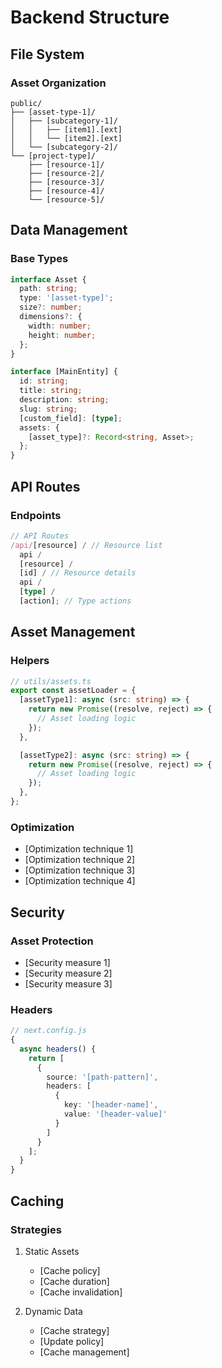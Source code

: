 # Backend Structure

## File System

### Asset Organization

```
public/
├── [asset-type-1]/
│   ├── [subcategory-1]/
│   │   ├── [item1].[ext]
│   │   └── [item2].[ext]
│   └── [subcategory-2]/
└── [project-type]/
    ├── [resource-1]/
    ├── [resource-2]/
    ├── [resource-3]/
    ├── [resource-4]/
    └── [resource-5]/
```

## Data Management

### Base Types

```typescript
interface Asset {
  path: string;
  type: '[asset-type]';
  size?: number;
  dimensions?: {
    width: number;
    height: number;
  };
}

interface [MainEntity] {
  id: string;
  title: string;
  description: string;
  slug: string;
  [custom_field]: [type];
  assets: {
    [asset_type]?: Record<string, Asset>;
  };
}
```

## API Routes

### Endpoints

```typescript
// API Routes
/api/[resource] / // Resource list
  api /
  [resource] /
  [id] / // Resource details
  api /
  [type] /
  [action]; // Type actions
```

## Asset Management

### Helpers

```typescript
// utils/assets.ts
export const assetLoader = {
  [assetType1]: async (src: string) => {
    return new Promise((resolve, reject) => {
      // Asset loading logic
    });
  },

  [assetType2]: async (src: string) => {
    return new Promise((resolve, reject) => {
      // Asset loading logic
    });
  },
};
```

### Optimization

- [Optimization technique 1]
- [Optimization technique 2]
- [Optimization technique 3]
- [Optimization technique 4]

## Security

### Asset Protection

- [Security measure 1]
- [Security measure 2]
- [Security measure 3]

### Headers

```typescript
// next.config.js
{
  async headers() {
    return [
      {
        source: '[path-pattern]',
        headers: [
          {
            key: '[header-name]',
            value: '[header-value]'
          }
        ]
      }
    ];
  }
}
```

## Caching

### Strategies

1. Static Assets

   - [Cache policy]
   - [Cache duration]
   - [Cache invalidation]

2. Dynamic Data
   - [Cache strategy]
   - [Update policy]
   - [Cache management]
